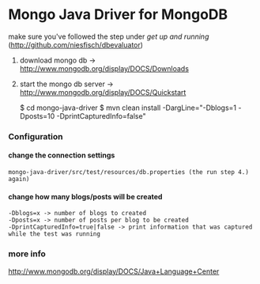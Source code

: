 # Mongo Java Driver for MongoDB

make sure you've followed the step under *get up and running* (<http://github.com/niesfisch/dbevaluator>)

1. download mongo db -> <http://www.mongodb.org/display/DOCS/Downloads>
2. start the mongo db server -> <http://www.mongodb.org/display/DOCS/Quickstart>

    $ cd mongo-java-driver
    $ mvn clean install -DargLine="-Dblogs=1 -Dposts=10 -DprintCapturedInfo=false" 

### Configuration

#### change the connection settings
    mongo-java-driver/src/test/resources/db.properties (the run step 4.) again)

#### change how many blogs/posts will be created

    -Dblogs=x -> number of blogs to created
    -Dposts=x -> number of posts per blog to be created
    -DprintCapturedInfo=true|false -> print information that was captured while the test was running

### more info

http://www.mongodb.org/display/DOCS/Java+Language+Center
